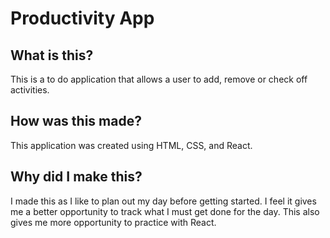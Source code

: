 # Productivity App

## What is this?

This is a to do application that allows a user to add, remove or check off activities.

## How was this made?

This application was created using HTML, CSS, and React.

## Why did I make this?

I made this as I like to plan out my day before getting started. I feel it gives me a better opportunity to track what I must get done for the day.
This also gives me more opportunity to practice with React.
